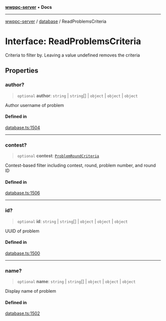 [**wwppc-server**](../../README.md) • **Docs**

***

[wwppc-server](../../modules.md) / [database](../README.md) / ReadProblemsCriteria

# Interface: ReadProblemsCriteria

Criteria to filter by. Leaving a value undefined removes the criteria

## Properties

### author?

> `optional` **author**: `string` \| `string`[] \| `object` \| `object` \| `object`

Author username of problem

#### Defined in

[database.ts:1504](https://github.com/WWPPC/WWPPC-server/blob/64a61903b5a0f4aa306afe641a1ba5b173736b1a/src/database.ts#L1504)

***

### contest?

> `optional` **contest**: [`ProblemRoundCriteria`](ProblemRoundCriteria.md)

Contest-based filter including contest, round, problem number, and round ID

#### Defined in

[database.ts:1506](https://github.com/WWPPC/WWPPC-server/blob/64a61903b5a0f4aa306afe641a1ba5b173736b1a/src/database.ts#L1506)

***

### id?

> `optional` **id**: `string` \| `string`[] \| `object` \| `object` \| `object`

UUID of problem

#### Defined in

[database.ts:1500](https://github.com/WWPPC/WWPPC-server/blob/64a61903b5a0f4aa306afe641a1ba5b173736b1a/src/database.ts#L1500)

***

### name?

> `optional` **name**: `string` \| `string`[] \| `object` \| `object` \| `object`

Display name of problem

#### Defined in

[database.ts:1502](https://github.com/WWPPC/WWPPC-server/blob/64a61903b5a0f4aa306afe641a1ba5b173736b1a/src/database.ts#L1502)
